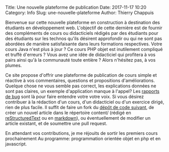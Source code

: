 Title: Une nouvelle plateforme de publication
Date: 2017-11-17 10:20
Category: Info
Slug: une-nouvelle-plateforme
Author: Thierry Chappuis

Bienvenue sur cette nouvelle plateforme en construction à destination des étudiants en développement web.
L'objectif de cette dernière est de fournir des compléments 
de cours ou didacticiels rédigés par des étudiants pour des étudiants 
sur les technos qu'ils désirent approfondir ou qui ne sont pas abordées de manière
satisfaisante dans leurs formations respectives. Votre cours Java n'est plus à jour ? Ce cours
PHP objet est inutilement compliqué et truffé d'erreurs ? Vous avez une idée de didacticiel
qui profitera à vos pairs ainsi qu'à la communauté toute entière ? Alors n'hésitez pas, à vos plumes.

Ce site propose d'offrir une plateforme de publication de cours simple et réactive à vos
commentaires, questions et propositions d'améliorations. Quelque chose ne vous semble pas correct,
les explications données ne sont pas claires, un exemple d'application manque à l'appel?
Les [rapports de bug](https://github.com/openclassmates/openclassmates/issues) sont là pour
faire entendre votre votre voix.
Si vous désirez contribuer à la rédaction d'un cours, d'un didacticiel ou d'un exercice dirigé, rien de plus facile. 
Il suffit de faire un fork du [dépôt de code suivant](https://github.com/openclassmates/openclassmates),
de créer un nouvel article dans le répertoire content/ (rédigé en [reStructuredText](http://www.sphinx-doc.org/en/stable/rest.html) ou en [markdown](https://learn.getgrav.org/content/markdown)), ou éventuellement
de modifier un article existant, et de soumettre une pull request. 

En attendant vos contributions, je me réjouits de sortir les premiers cours prochainement
Au programme: programmation orientée objet en php et en javascript. 

